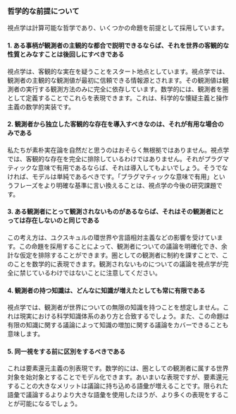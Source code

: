 ### 哲学的な前提について

視点学は計算可能な哲学であり、いくつかの命題を前提として採用しています。

#### 1. ある事柄が観測者の主観的な都合で説明できるならば、それを世界の客観的な性質とみなすことは後回しにすべきである

視点学は、客観的な実在を疑うことをスタート地点としています。視点学では、観測者の主観的な観測値が最初に信頼できる情報源とされます。その観測値は観測者の実行する観測方法のみに完全に依存しています。数学的には、観測者を圏として定義することでこれらを表現できます。これは、科学的な懐疑主義と操作主義の数学的実装です。

#### 2. 観測者から独立した客観的な存在を導入すべきなのは、それが有用な場合のみである

私たちが素朴実在論を自然だと思うのはおそらく無根拠ではありません。視点学では、客観的な存在を完全に排除しているわけではありません。それがプラグマティックな意味で有用であるならば、それは導入してもよいでしょう。そうでなければ、モデルは単純であるべきです。「プラグマティックな意味で有用」というフレーズをより明確な基準に言い換えることは、視点学の今後の研究課題です。

#### 3. ある観測者にとって観測されないものがあるならば、それはその観測者にとっては存在しないのと同じである

この考え方は、ユクスキュルの環世界や言語相対主義などの影響を受けています。この命題を採用することによって、観測者についての議論を明確化でき、余計な仮定を排除することができます。圏としての観測者に制約を課すことで、このことを数学的に表現できます。観測されないものについての議論を視点学が完全に禁じているわけではないことに注意してください。


#### 4. 観測者の持つ知識は、どんなに知識が増えたとしても常に有限である

視点学では、観測者が世界についての無限の知識を持つことを想定しません。これは現実における科学知識体系のあり方と合致するでしょう。また、この命題は有限の知識に関する議論によって知識の増加に関する議論をカバーできることも意味します。

#### 5. 同一視をする前に区別をするべきである

これは要素還元主義の別表現です。数学的には、圏としての観測者に属する世界対象を始対象とすることでモデル化できます。あいまいな表現ですが、要素還元することの大きなメリットは議論に持ち込める語彙が増えることです。限られた語彙で議論するよりより大きな語彙を使用したほうが、より多くの表現をすることが可能になるでしょう。


